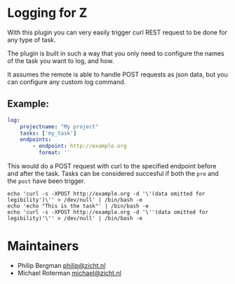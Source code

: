 # Logging for Z

With this plugin you can very easily trigger curl REST request to be done for any type of task.

The plugin is built in such a way that you only need to configure the names of the task you
want to log, and how. 

It assumes the remote is able to handle POST requests as json data, but you can configure any
custom log command.

## Example:

```yml
log:
    projectname: "My project"
    tasks: ['my_task']
    endpoints:
        - endpoint: http://example.org
          format: ''
```

This would do a POST request with curl to the specified endpoint before and after the task. Tasks can
be considered succesful if both the `pre` and the `post` have been trigger.

```
echo 'curl -s -XPOST http://example.org -d '\'(data omitted for legibility')\'' > /dev/null' | /bin/bash -e
echo 'echo "This is the task"' | /bin/bash -e
echo 'curl -s -XPOST http://example.org -d '\''(data omitted for legibility)'\'' > /dev/null' | /bin/bash -e
```

# Maintainers
* Philip Bergman <philip@zicht.nl>
* Michael Roterman <michael@zicht.nl>
